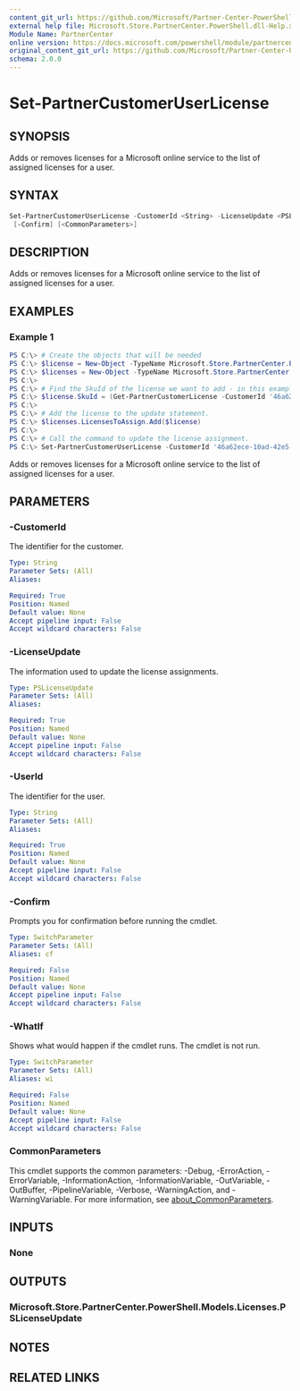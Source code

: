 ```yaml
---
content_git_url: https://github.com/Microsoft/Partner-Center-PowerShell/blob/master/docs/help/Set-PartnerCustomerUserLicense.md
external help file: Microsoft.Store.PartnerCenter.PowerShell.dll-Help.xml
Module Name: PartnerCenter
online version: https://docs.microsoft.com/powershell/module/partnercenter/Set-PartnerCustomerUserLicense
original_content_git_url: https://github.com/Microsoft/Partner-Center-PowerShell/blob/master/docs/help/Set-PartnerCustomerUserLicense.md
schema: 2.0.0
---
```


# Set-PartnerCustomerUserLicense

## SYNOPSIS
Adds or removes licenses for a Microsoft online service to the list of assigned licenses for a user.

## SYNTAX

```powershell
Set-PartnerCustomerUserLicense -CustomerId <String> -LicenseUpdate <PSLicenseUpdate> -UserId <String> [-WhatIf]
 [-Confirm] [<CommonParameters>]
```

## DESCRIPTION
Adds or removes licenses for a Microsoft online service to the list of assigned licenses for a user.

## EXAMPLES

### Example 1
```powershell
PS C:\> # Create the objects that will be needed
PS C:\> $license = New-Object -TypeName Microsoft.Store.PartnerCenter.PowerShell.Models.Licenses.PSLicenseAssignment
PS C:\> $licenses = New-Object -TypeName Microsoft.Store.PartnerCenter.PowerShell.Models.Licenses.PSLicenseUpdate
PS C:\>
PS C:\> # Find the SkuId of the license we want to add - in this example we will use the O365_BUSINESS_PREMIUM license
PS C:\> $license.SkuId = (Get-PartnerCustomerLicense -CustomerId '46a62ece-10ad-42e5-b3f1-b2ed53e6fc08' | Where-Object -Property SkuPartNumber -Value "O365_BUSINESS_PREMIUM" -EQ).SkuId
PS C:\> 
PS C:\> # Add the license to the update statement. 
PS C:\> $licenses.LicensesToAssign.Add($license)
PS C:\> 
PS C:\> # Call the command to update the license assignment. 
PS C:\> Set-PartnerCustomerUserLicense -CustomerId '46a62ece-10ad-42e5-b3f1-b2ed53e6fc08' -LicenseUpdate $licenses -UserId '67e57a6a-6f26-4d6c-af64-533bb7f6a99e'
```

Adds or removes licenses for a Microsoft online service to the list of assigned licenses for a user. 

## PARAMETERS

### -CustomerId
The identifier for the customer.

```yaml
Type: String
Parameter Sets: (All)
Aliases:

Required: True
Position: Named
Default value: None
Accept pipeline input: False
Accept wildcard characters: False
```

### -LicenseUpdate
The information used to update the license assignments.

```yaml
Type: PSLicenseUpdate
Parameter Sets: (All)
Aliases:

Required: True
Position: Named
Default value: None
Accept pipeline input: False
Accept wildcard characters: False
```

### -UserId
The identifier for the user.

```yaml
Type: String
Parameter Sets: (All)
Aliases:

Required: True
Position: Named
Default value: None
Accept pipeline input: False
Accept wildcard characters: False
```

### -Confirm
Prompts you for confirmation before running the cmdlet.

```yaml
Type: SwitchParameter
Parameter Sets: (All)
Aliases: cf

Required: False
Position: Named
Default value: None
Accept pipeline input: False
Accept wildcard characters: False
```

### -WhatIf
Shows what would happen if the cmdlet runs.
The cmdlet is not run.

```yaml
Type: SwitchParameter
Parameter Sets: (All)
Aliases: wi

Required: False
Position: Named
Default value: None
Accept pipeline input: False
Accept wildcard characters: False
```

### CommonParameters
This cmdlet supports the common parameters: -Debug, -ErrorAction, -ErrorVariable, -InformationAction, -InformationVariable, -OutVariable, -OutBuffer, -PipelineVariable, -Verbose, -WarningAction, and -WarningVariable. For more information, see [about_CommonParameters](http://go.microsoft.com/fwlink/?LinkID=113216).

## INPUTS

### None

## OUTPUTS

### Microsoft.Store.PartnerCenter.PowerShell.Models.Licenses.PSLicenseUpdate

## NOTES

## RELATED LINKS
